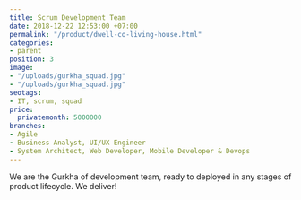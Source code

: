 ```yaml
---
title: Scrum Development Team
date: 2018-12-22 12:53:00 +07:00
permalink: "/product/dwell-co-living-house.html"
categories:
- parent
position: 3
image:
- "/uploads/gurkha_squad.jpg"
- "/uploads/gurkha_squad.jpg"
seotags:
- IT, scrum, squad
price:
  privatemonth: 5000000
branches:
- Agile
- Business Analyst, UI/UX Engineer
- System Architect, Web Developer, Mobile Developer & Devops
---
```


We are the Gurkha of development team, ready to deployed in any stages of product lifecycle. We deliver!